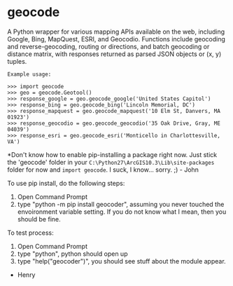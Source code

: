 # geocode
A Python wrapper for various mapping APIs available on the web, including Google, Bing, MapQuest, ESRI, and Geocodio. Functions include geocoding and reverse-geocoding, routing or directions, and batch geocoding or distance matrix, with responses returned as parsed JSON objects or (x, y) tuples.

    Example usage:

    >>> import geocode
    >>> geo = geocode.Geotool()
    >>> response_google = geo.geocode_google('United States Capitol')
    >>> response_bing = geo.geocode_bing('Lincoln Memorial, DC')
    >>> response_mapquest = geo.geocode_mapquest('10 Elm St, Danvers, MA 01923')
    >>> response_geocodio = geo.geocode_geocodio('35 Oak Drive, Gray, ME 04039')
    >>> response_esri = geo.geocode_esri('Monticello in Charlottesville, VA')

*Don't know how to enable pip-installing a package right now. Just stick the 'geocode' folder in your `C:\Python27\ArcGIS10.3\Lib\site-packages` folder for now and `import geocode`. I suck, I know... sorry. ;) - John

To use pip install, do the following steps:
1) Open Command Prompt
2) type "python -m pip install geocoder", assuming you never touched the envoironment variable setting. If you do not know what I mean, then you should be fine.

To test process:
1) Open Command Prompt
2) type "python", python should open up
3) type "help("geocoder")", you should see stuff about the module appear. 
- Henry

